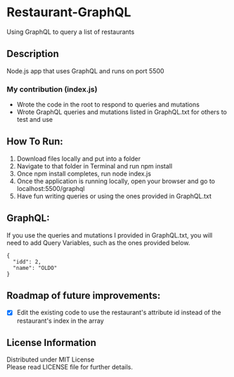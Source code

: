 # Restaurant-GraphQL
Using GraphQL to query a list of restaurants

## Description
Node.js app that uses GraphQL and runs on port 5500 

### My contribution (index.js)
- Wrote the code in the root to respond to queries and mutations
- Wrote GraphQL queries and mutations listed in GraphQL.txt for others to test and use

## How To Run:
1. Download files locally and put into a folder
2. Navigate to that folder in Terminal and run npm install
3. Once npm install completes, run node index.js
4. Once the application is running locally, open your browser and go to localhost:5500/graphql
5. Have fun writing queries or using the ones provided in GraphQL.txt

## GraphQL:
If you use the queries and mutations I provided in GraphQL.txt, you will need to add Query Variables, such as the ones provided below.
```
{
  "idd": 2,
  "name": "OLDO"
}
```
## Roadmap of future improvements:
-[x] Edit the existing code to use the restaurant's attribute id instead of the restaurant's index in the array

## License Information
Distributed under MIT License  
Please read LICENSE file for further details.
